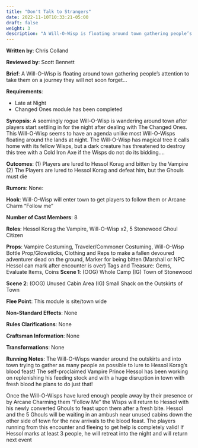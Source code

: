 ```yaml
---
title: "Don't Talk to Strangers"
date: 2022-11-10T10:33:21-05:00
draft: false
weight: 3
description: "A Will-O-Wisp is floating around town gathering people’s attention to take them on a journey they will not soon forget…"
---
```


**Written by**: Chris Colland

**Reviewed by**: Scott Bennett

**Brief**:  A Will-O-Wisp is floating around town gathering people’s attention to take them on a journey they will not soon forget…

**Requirements**: 

- Late at Night
- Changed Ones module has been completed

**Synopsis**: A seemingly rogue Will-O-Wisp is wandering around town after players start settling in for the night after dealing with The Changed Ones. This Will-O-Wisp seems to have an agenda unlike most Will-O-Wisps floating around the lands at night. The Will-O-Wisp has magical tree it calls home with its fellow Wisps, but a dark creature has threatened to destroy this tree with a Cold Iron Axe if the Wisps do not do its bidding….

**Outcomes**: 
(1) Players are lured to Hessol Korag and bitten by the Vampire
(2) The Players are lured to Hessol Korag and defeat him, but the Ghouls must die

**Rumors**: None:

**Hook**: Will-O-Wisp will enter town to get players to follow them or Arcane Charm “Follow me” 

**Number of Cast Members**: 8

**Roles**: Hessol Korag the Vampire, Will-O-Wisp x2, 5 Stonewood Ghoul Citizen

**Props**: Vampire Costuming, Traveler/Commoner Costuming, Will-O-Wisp Bottle Prop/Glowsticks, Clothing and Reps to make a fallen devoured adventurer dead on the ground, Marker for being bitten (Marshall or NPC Hessol can mark after encounter is over)
Tags and Treasure: Gems, Evaluate Items, Coins
**Scene 1**: (OOG) Whole Camp (IG) Town of Stonewood

**Scene 2**: (OOG) Unused Cabin Area (IG) Small Shack on the Outskirts of Town

**Flee Point**: This module is site/town wide

**Non-Standard Effects**: None

**Rules Clarifications**: None

**Craftsman Information**: None

**Transformations**: None

**Running Notes**: The Will-O-Wisps wander around the outskirts and into town trying to gather as many people as possible to lure to Hessol Korag’s blood feast! The self-proclaimed Vampire Prince Hessol has been working on replenishing his feeding stock and with a huge disruption in town with fresh blood he plans to do just that! 

Once the Will-O-Wisps have lured enough people away by their presence or by Arcane Charming them “Follow Me” the Wisps will return to Hessol with his newly converted Ghouls to feast upon them after a fresh bite. Hessol and the 5 Ghouls will be waiting in an ambush near unused cabins down the other side of town for the new arrivals to the blood feast. The players running from this encounter and fleeing to get help is completely valid! If Hessol marks at least 3 people, he will retreat into the night and will return next event
